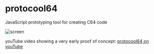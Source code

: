 # protocool64
JavaScript prototyping tool for creating C64 code


![screen](https://user-images.githubusercontent.com/434355/49403633-92121080-f74d-11e8-8e55-cf306be81206.jpg)

youTube video showing a very early proof of concept: <a href="https://www.youtube.com/watch?v=hYd0mba_QnI">protocool64 on youTube</a>
